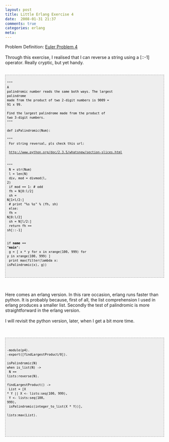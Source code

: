 ```yaml
---
layout: post
title: Little Erlang Exercise 4
date:  2008-01-31 21:37
comments: true
categories: erlang
meta: 
---
```

Problem Definition: <a href="http://projecteuler.net/index.php?section=problems&amp;id=4">Euler Problem 4</a><br /><br />Through this exercise, I realised that I can reverse a string using a [::-1] operator. Really cryptic, but yet handy.<br /><br /><pre style="border: 1px dashed rgb(153, 153, 153); padding: 5px; overflow: auto; font-family: Andale Mono,Lucida Console,Monaco,fixed,monospace; color: rgb(0, 0, 0); background-color: rgb(238, 238, 238); font-size: 12px; line-height: 14px; width: 100%;"><code><br />"""<br />A palindromic number reads the same both ways. The largest palindrome<br />made from the product of two 2-digit numbers is 9009 = 91 x 99.<br /><br />Find the largest palindrome made from the product of two 3-digit numbers.<br />"""<br /><br />def isPalindromic(Num):<br />  """<br />    For string reversal, pls check this url:<br /><br />      http://www.python.org/doc/2.3.5/whatsnew/section-slices.html<br /><br />  """<br />  N = str(Num)<br />  l = len(N)<br />  div, mod = divmod(l, 2)<br />  if mod == 1: # odd<br />    fh = N[0:l/2]<br />    sh = N[1+l/2:]<br />    # print "%s %s" % (fh, sh)<br />  else:<br />    fh = N[0:l/2]<br />    sh = N[l/2:]<br />  return fh == sh[::-1]<br /><br /><br />if __name__ == "__main__":<br />  g = [ x * y for x in xrange(100, 999) for y in xrange(100, 999) ]<br />  print max(filter(lambda x: isPalindromic(x), g))<br /><br /><br /></code></pre><br /><br />Here comes an erlang version. In this rare occasion, erlang runs faster than python. It is probably because, first of all, the list comprehension I used in erlang produces a smaller list. Secondly the test of palindromic is more straightforward in the erlang version. <br /><br />I will revisit the python version, later, when I get a bit more time.<br /><br /><br /><pre style="border: 1px dashed rgb(153, 153, 153); padding: 5px; overflow: auto; font-family: Andale Mono,Lucida Console,Monaco,fixed,monospace; color: rgb(0, 0, 0); background-color: rgb(238, 238, 238); font-size: 12px; line-height: 14px; width: 100%;"><code><br /><br />-module(p4).<br />-export([findLargestProduct/0]).<br /><br />isPalindromic(N) when is_list(N) -><br />  N == lists:reverse(N).<br /><br />findLargestProduct() -><br />  List = [X * Y || X <- lists:seq(100, 999),<br />                   Y <- lists:seq(100, 999),<br />                   isPalindromic(integer_to_list(X * Y))],<br />  lists:max(List).<br /><br /><br /><br /></code><br /></pre>